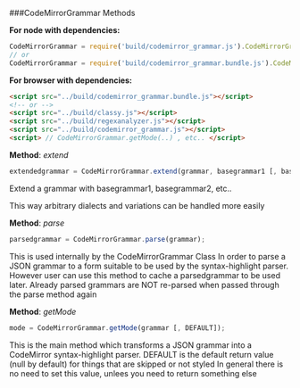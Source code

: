 

###CodeMirrorGrammar Methods

__For node with dependencies:__

```javascript
CodeMirrorGrammar = require('build/codemirror_grammar.js').CodeMirrorGrammar;
// or
CodeMirrorGrammar = require('build/codemirror_grammar.bundle.js').CodeMirrorGrammar;
```

__For browser with dependencies:__

```html
<script src="../build/codemirror_grammar.bundle.js"></script>
<!-- or -->
<script src="../build/classy.js"></script>
<script src="../build/regexanalyzer.js"></script>
<script src="../build/codemirror_grammar.js"></script>
<script> // CodeMirrorGrammar.getMode(..) , etc.. </script>
```

    


__Method__: *extend*

```javascript
extendedgrammar = CodeMirrorGrammar.extend(grammar, basegrammar1 [, basegrammar2, ..]);
```

Extend a grammar with basegrammar1, basegrammar2, etc..

This way arbitrary dialects and variations can be handled more easily
        


__Method__: *parse*

```javascript
parsedgrammar = CodeMirrorGrammar.parse(grammar);
```

This is used internally by the CodeMirrorGrammar Class
In order to parse a JSON grammar to a form suitable to be used by the syntax-highlight parser.
However user can use this method to cache a parsedgrammar to be used later.
Already parsed grammars are NOT re-parsed when passed through the parse method again
        


__Method__: *getMode*

```javascript
mode = CodeMirrorGrammar.getMode(grammar [, DEFAULT]);
```

This is the main method which transforms a JSON grammar into a CodeMirror syntax-highlight parser.
DEFAULT is the default return value (null by default) for things that are skipped or not styled
In general there is no need to set this value, unlees you need to return something else
        